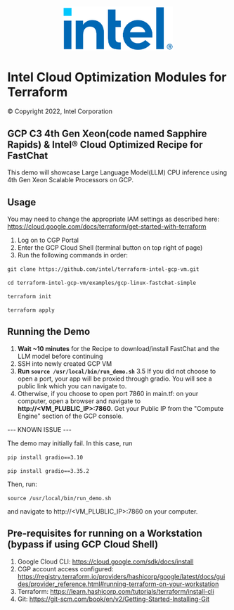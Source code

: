 <p align="center">
  <img src="https://github.com/intel/terraform-intel-gcp-vm/blob/main/images/logo-classicblue-800px.png?raw=true" alt="Intel Logo" width="250"/>
</p>

# Intel Cloud Optimization Modules for Terraform

© Copyright 2022, Intel Corporation

## GCP C3 4th Gen Xeon(code named Sapphire Rapids) & Intel® Cloud Optimized Recipe for FastChat

This demo will showcase Large Language Model(LLM) CPU inference using 4th Gen Xeon Scalable Processors on GCP.

## Usage

You may need to change the appropriate IAM settings as described here: https://cloud.google.com/docs/terraform/get-started-with-terraform 

1. Log on to CGP Portal
2. Enter the GCP Cloud Shell (terminal button on top right of page)
3. Run the following commands in order: 

`git clone https://github.com/intel/terraform-intel-gcp-vm.git`

`cd terraform-intel-gcp-vm/examples/gcp-linux-fastchat-simple` 

`terraform init` 

`terraform apply`

## Running the Demo


1. **Wait ~10 minutes** for the Recipe to download/install FastChat and the LLM model before continuing
2. SSH into newly created GCP VM
3. **Run `source /usr/local/bin/run_demo.sh`**
3.5 If you did not choose to open a port, your app will be proxied through gradio. You will see a public link which you can navigate to.
4. Otherwise, if you choose to open port 7860 in main.tf: on your computer, open a browser and navigate to **http://<VM_PLUBLIC_IP>:7860**. Get your Public IP from the "Compute Engine" section of the GCP console.

--- KNOWN ISSUE ---

The demo may initially fail. In this case, run

`pip install gradio==3.10`

`pip install gradio==3.35.2`

Then, run:

`source /usr/local/bin/run_demo.sh` 

and navigate to http://<VM_PLUBLIC_IP>:7860 on your computer.

## Pre-requisites for running on a Workstation (bypass if using GCP Cloud Shell)

1. Google Cloud CLI: https://cloud.google.com/sdk/docs/install
2. CGP account access configured: https://registry.terraform.io/providers/hashicorp/google/latest/docs/guides/provider_reference.html#running-terraform-on-your-workstation
3. Terraform: https://learn.hashicorp.com/tutorials/terraform/install-cli
4. Git: https://git-scm.com/book/en/v2/Getting-Started-Installing-Git
 
